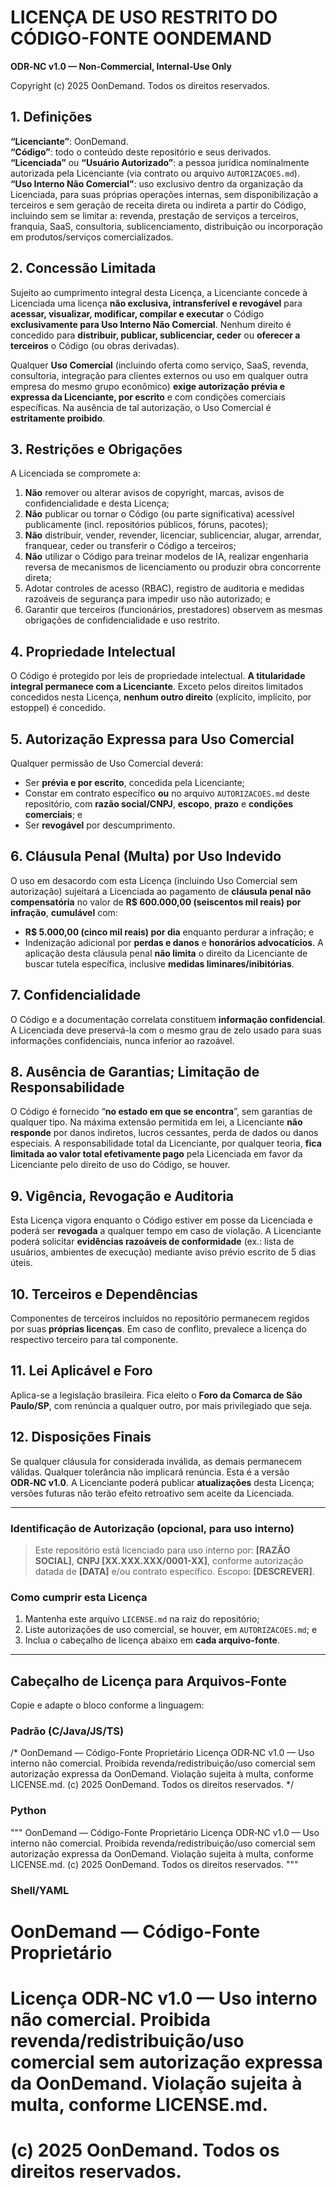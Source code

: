 # LICENÇA DE USO RESTRITO DO CÓDIGO-FONTE OONDEMAND
**ODR‑NC v1.0 — Non‑Commercial, Internal‑Use Only**

Copyright (c) 2025 OonDemand. Todos os direitos reservados.

## 1. Definições
**“Licenciante”**: OonDemand.  
**“Código”**: todo o conteúdo deste repositório e seus derivados.  
**“Licenciada”** ou **“Usuário Autorizado”**: a pessoa jurídica nominalmente autorizada pela Licenciante (via contrato ou arquivo `AUTORIZACOES.md`).  
**“Uso Interno Não Comercial”**: uso exclusivo dentro da organização da Licenciada, para suas próprias operações internas, sem disponibilização a terceiros e sem geração de receita direta ou indireta a partir do Código, incluindo sem se limitar a: revenda, prestação de serviços a terceiros, franquia, SaaS, consultoria, sublicenciamento, distribuição ou incorporação em produtos/serviços comercializados.

## 2. Concessão Limitada
Sujeito ao cumprimento integral desta Licença, a Licenciante concede à Licenciada uma licença **não exclusiva, intransferível e revogável** para **acessar, visualizar, modificar, compilar e executar** o Código **exclusivamente para Uso Interno Não Comercial**. Nenhum direito é concedido para **distribuir, publicar, sublicenciar, ceder** ou **oferecer a terceiros** o Código (ou obras derivadas).

Qualquer **Uso Comercial** (incluindo oferta como serviço, SaaS, revenda, consultoria, integração para clientes externos ou uso em qualquer outra empresa do mesmo grupo econômico) **exige autorização prévia e expressa da Licenciante, por escrito** e com condições comerciais específicas. Na ausência de tal autorização, o Uso Comercial é **estritamente proibido**.

## 3. Restrições e Obrigações
A Licenciada se compromete a:
1. **Não** remover ou alterar avisos de copyright, marcas, avisos de confidencialidade e desta Licença;
2. **Não** publicar ou tornar o Código (ou parte significativa) acessível publicamente (incl. repositórios públicos, fóruns, pacotes);
3. **Não** distribuir, vender, revender, licenciar, sublicenciar, alugar, arrendar, franquear, ceder ou transferir o Código a terceiros;
4. **Não** utilizar o Código para treinar modelos de IA, realizar engenharia reversa de mecanismos de licenciamento ou produzir obra concorrente direta;
5. Adotar controles de acesso (RBAC), registro de auditoria e medidas razoáveis de segurança para impedir uso não autorizado; e
6. Garantir que terceiros (funcionários, prestadores) observem as mesmas obrigações de confidencialidade e uso restrito.

## 4. Propriedade Intelectual
O Código é protegido por leis de propriedade intelectual. **A titularidade integral permanece com a Licenciante**. Exceto pelos direitos limitados concedidos nesta Licença, **nenhum outro direito** (explícito, implícito, por estoppel) é concedido.

## 5. Autorização Expressa para Uso Comercial
Qualquer permissão de Uso Comercial deverá:
- Ser **prévia e por escrito**, concedida pela Licenciante;
- Constar em contrato específico **ou** no arquivo `AUTORIZACOES.md` deste repositório, com **razão social/CNPJ**, **escopo**, **prazo** e **condições comerciais**; e
- Ser **revogável** por descumprimento.

## 6. Cláusula Penal (Multa) por Uso Indevido
O uso em desacordo com esta Licença (incluindo Uso Comercial sem autorização) sujeitará a Licenciada ao pagamento de **cláusula penal não compensatória** no valor de **R$ 600.000,00 (seiscentos mil reais) por infração**, **cumulável** com:
- **R$ 5.000,00 (cinco mil reais) por dia** enquanto perdurar a infração; e
- Indenização adicional por **perdas e danos** e **honorários advocatícios**.
A aplicação desta cláusula penal **não limita** o direito da Licenciante de buscar tutela específica, inclusive **medidas liminares/inibitórias**.

## 7. Confidencialidade
O Código e a documentação correlata constituem **informação confidencial**. A Licenciada deve preservá-la com o mesmo grau de zelo usado para suas informações confidenciais, nunca inferior ao razoável.

## 8. Ausência de Garantias; Limitação de Responsabilidade
O Código é fornecido “**no estado em que se encontra**”, sem garantias de qualquer tipo. Na máxima extensão permitida em lei, a Licenciante **não responde** por danos indiretos, lucros cessantes, perda de dados ou danos especiais. A responsabilidade total da Licenciante, por qualquer teoria, **fica limitada ao valor total efetivamente pago** pela Licenciada em favor da Licenciante pelo direito de uso do Código, se houver.

## 9. Vigência, Revogação e Auditoria
Esta Licença vigora enquanto o Código estiver em posse da Licenciada e poderá ser **revogada** a qualquer tempo em caso de violação. A Licenciante poderá solicitar **evidências razoáveis de conformidade** (ex.: lista de usuários, ambientes de execução) mediante aviso prévio escrito de 5 dias úteis.

## 10. Terceiros e Dependências
Componentes de terceiros incluídos no repositório permanecem regidos por suas **próprias licenças**. Em caso de conflito, prevalece a licença do respectivo terceiro para tal componente.

## 11. Lei Aplicável e Foro
Aplica-se a legislação brasileira. Fica eleito o **Foro da Comarca de São Paulo/SP**, com renúncia a qualquer outro, por mais privilegiado que seja.

## 12. Disposições Finais
Se qualquer cláusula for considerada inválida, as demais permanecem válidas. Qualquer tolerância não implicará renúncia. Esta é a versão **ODR‑NC v1.0**. A Licenciante poderá publicar **atualizações** desta Licença; versões futuras não terão efeito retroativo sem aceite da Licenciada.

---

### Identificação de Autorização (opcional, para uso interno)
> Este repositório está licenciado para uso interno por: **[RAZÃO SOCIAL]**, **CNPJ [XX.XXX.XXX/0001-XX]**, conforme autorização datada de **[DATA]** e/ou contrato específico. Escopo: **[DESCREVER]**.

### Como cumprir esta Licença
1) Mantenha este arquivo `LICENSE.md` na raiz do repositório;  
2) Liste autorizações de uso comercial, se houver, em `AUTORIZACOES.md`; e  
3) Inclua o cabeçalho de licença abaixo em **cada arquivo-fonte**.

---

## Cabeçalho de Licença para Arquivos-Fonte
Copie e adapte o bloco conforme a linguagem:

### Padrão (C/Java/JS/TS)
/*
 OonDemand — Código-Fonte Proprietário
 Licença ODR‑NC v1.0 — Uso interno não comercial. Proibida revenda/redistribuição/uso comercial sem autorização expressa da OonDemand. Violação sujeita à multa, conforme LICENSE.md.
 (c) 2025 OonDemand. Todos os direitos reservados.
*/

### Python
"""
OonDemand — Código-Fonte Proprietário
Licença ODR‑NC v1.0 — Uso interno não comercial. Proibida revenda/redistribuição/uso comercial sem autorização expressa da OonDemand. Violação sujeita à multa, conforme LICENSE.md.
(c) 2025 OonDemand. Todos os direitos reservados.
"""

### Shell/YAML
# OonDemand — Código-Fonte Proprietário
# Licença ODR‑NC v1.0 — Uso interno não comercial. Proibida revenda/redistribuição/uso comercial sem autorização expressa da OonDemand. Violação sujeita à multa, conforme LICENSE.md.
# (c) 2025 OonDemand. Todos os direitos reservados.

